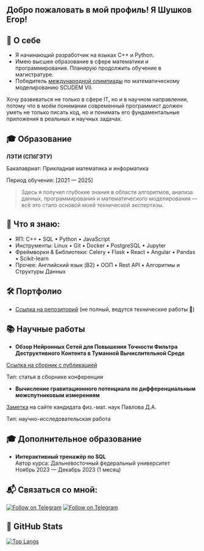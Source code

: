 Добро пожаловать в мой профиль! Я Шушков Егор!
---

## 🌟 О себе
- Я начинающий разработчик на языках C++ и Python. 
- Имею высшее образование в сфере математики и программирования. Планирую продолжить обучение в магистратуре.
- Победитель [международной олимпиады](https://etu.ru/ru/studentam/studencheskie-novosti/molodye-ajtishniki-iz-leti-vyigrali-mezhdunarodnyj-konkurs-po-matematicheskomu-modelirovaniyu) по математическому моделированию SCUDEM VII. 

Хочу развиваться не только в сфере IT, но и в научном направлении, потому что в моём понимании современный программист должен уметь не только писать код, но и понимать его фундаментальные приложения в реальных и научных задачах. 

## 🎓 Образование
**ЛЭТИ (СПбГЭТУ)**

Бакалавриат: Прикладная математика и информатика

Период обучения: [2021 — 2025]

> Здесь я получил глубокие знания в области алгоритмов, анализа данных, программирования и математического моделирования — всё это стало основой моей технической экспертизы. 

## 💼 Что я знаю:
- ЯП: C++ • SQL • Python • JavaScript 
- Инструменты: Linux • Git • Docker • PostgreSQL • Jupyter
- Фреймворки & Библиотеки: Celery • Flask • React • Angular • Pandas • Scikit-learn
- Прочее: Английский язык (B2) • ООП • Rest API • Алгоритмы и Структуры Данных 

## 🛠 Портфолио

- [Ссылка на репозиторий](https://github.com/azazzze1/Shushkov_Egor) (не полный, ведутся технические работы 🚧)

## 📚 Научные работы

- **Обзор Нейронных Сетей для Повышения Точности Фильтра Деструктивного Контента в Туманной Вычислительной Среде** 

[Ссылка на сборник с публикацией](https://etu.ru/assets/files/Faculty-FKTI/MO/mo-2025/sbornik-2025-moevm.pdf)

Тип: статья в сборнике конференции

- **Вычисление гравитационного потенциала по дифференциальным межспутниковым измерениям** 

[Заметка](http://entroforce.ru/lab#grace-modeling) на сайте кандидата физ.-мат. наук Павлова Д.А.

Тип:  научно-исследовательская работа 

## 🎓 Дополнительное образование
- **Интерактивный тренажёр по SQL**  
Автор курса: Дальневосточный федеральный университет  
Ноябрь 2023 — Декабрь 2023 (1 месяц)

## 📬 Связаться со мной: 
[![Follow on Telegram](https://img.shields.io/badge/gmail-egorka44552014-red.svg?style=flat&logo=gmail)](mailto:egorka44552014@gmail.com) [![Follow on Telegram](https://img.shields.io/badge/telegram-%40azazzze1-blue.svg?style=flat&logo=telegram)](https://t.me/azazzze1)

## 🤖 GitHub Stats

[![Top Langs](https://github-readme-stats.vercel.app/api/top-langs/?username=azazzze1&show_icons=true&layout=compact)]( https://github.com/azazzze1)
